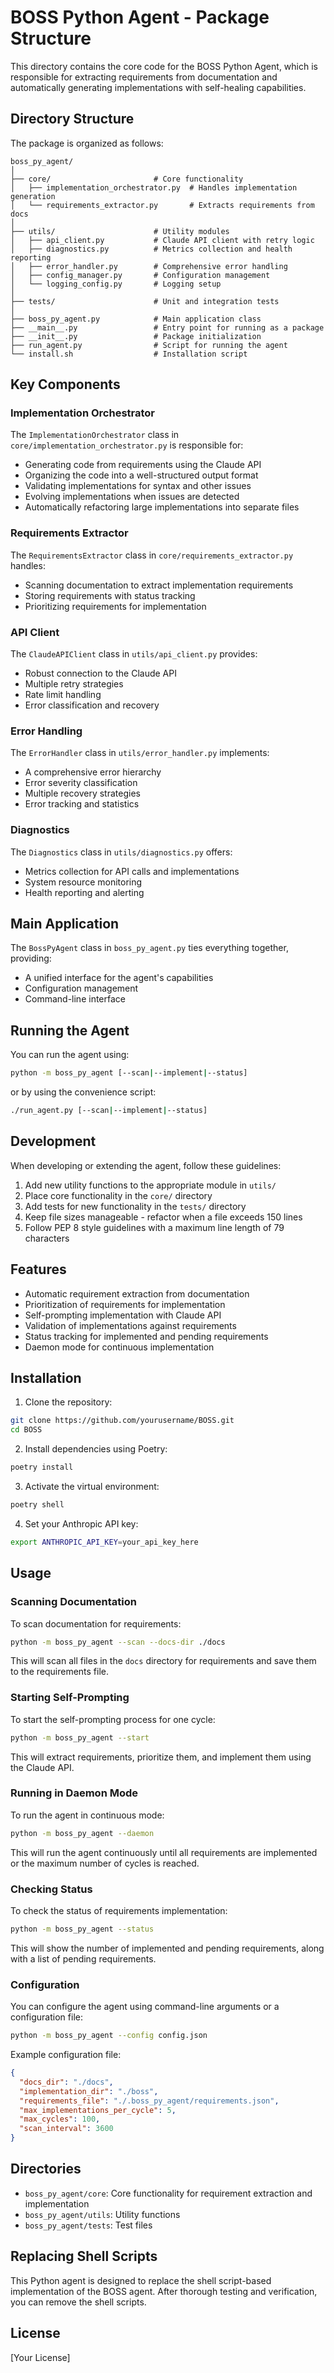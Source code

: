 # BOSS Python Agent - Package Structure

This directory contains the core code for the BOSS Python Agent, which is responsible for extracting requirements from documentation and automatically generating implementations with self-healing capabilities.

## Directory Structure

The package is organized as follows:

```
boss_py_agent/
│
├── core/                       # Core functionality
│   ├── implementation_orchestrator.py  # Handles implementation generation
│   └── requirements_extractor.py       # Extracts requirements from docs
│
├── utils/                      # Utility modules
│   ├── api_client.py           # Claude API client with retry logic
│   ├── diagnostics.py          # Metrics collection and health reporting
│   ├── error_handler.py        # Comprehensive error handling
│   ├── config_manager.py       # Configuration management
│   └── logging_config.py       # Logging setup
│
├── tests/                      # Unit and integration tests
│
├── boss_py_agent.py            # Main application class
├── __main__.py                 # Entry point for running as a package
├── __init__.py                 # Package initialization
├── run_agent.py                # Script for running the agent
└── install.sh                  # Installation script
```

## Key Components

### Implementation Orchestrator

The `ImplementationOrchestrator` class in `core/implementation_orchestrator.py` is responsible for:

- Generating code from requirements using the Claude API
- Organizing the code into a well-structured output format
- Validating implementations for syntax and other issues
- Evolving implementations when issues are detected
- Automatically refactoring large implementations into separate files

### Requirements Extractor

The `RequirementsExtractor` class in `core/requirements_extractor.py` handles:

- Scanning documentation to extract implementation requirements
- Storing requirements with status tracking
- Prioritizing requirements for implementation

### API Client

The `ClaudeAPIClient` class in `utils/api_client.py` provides:

- Robust connection to the Claude API
- Multiple retry strategies
- Rate limit handling
- Error classification and recovery

### Error Handling

The `ErrorHandler` class in `utils/error_handler.py` implements:

- A comprehensive error hierarchy
- Error severity classification
- Multiple recovery strategies
- Error tracking and statistics

### Diagnostics

The `Diagnostics` class in `utils/diagnostics.py` offers:

- Metrics collection for API calls and implementations
- System resource monitoring
- Health reporting and alerting

## Main Application

The `BossPyAgent` class in `boss_py_agent.py` ties everything together, providing:

- A unified interface for the agent's capabilities
- Configuration management
- Command-line interface

## Running the Agent

You can run the agent using:

```bash
python -m boss_py_agent [--scan|--implement|--status]
```

or by using the convenience script:

```bash
./run_agent.py [--scan|--implement|--status]
```

## Development

When developing or extending the agent, follow these guidelines:

1. Add new utility functions to the appropriate module in `utils/`
2. Place core functionality in the `core/` directory
3. Add tests for new functionality in the `tests/` directory
4. Keep file sizes manageable - refactor when a file exceeds 150 lines
5. Follow PEP 8 style guidelines with a maximum line length of 79 characters

## Features

- Automatic requirement extraction from documentation
- Prioritization of requirements for implementation
- Self-prompting implementation with Claude API
- Validation of implementations against requirements
- Status tracking for implemented and pending requirements
- Daemon mode for continuous implementation

## Installation

1. Clone the repository:
```bash
git clone https://github.com/yourusername/BOSS.git
cd BOSS
```

2. Install dependencies using Poetry:
```bash
poetry install
```

3. Activate the virtual environment:
```bash
poetry shell
```

4. Set your Anthropic API key:
```bash
export ANTHROPIC_API_KEY=your_api_key_here
```

## Usage

### Scanning Documentation

To scan documentation for requirements:

```bash
python -m boss_py_agent --scan --docs-dir ./docs
```

This will scan all files in the `docs` directory for requirements and save them to the requirements file.

### Starting Self-Prompting

To start the self-prompting process for one cycle:

```bash
python -m boss_py_agent --start
```

This will extract requirements, prioritize them, and implement them using the Claude API.

### Running in Daemon Mode

To run the agent in continuous mode:

```bash
python -m boss_py_agent --daemon
```

This will run the agent continuously until all requirements are implemented or the maximum number of cycles is reached.

### Checking Status

To check the status of requirements implementation:

```bash
python -m boss_py_agent --status
```

This will show the number of implemented and pending requirements, along with a list of pending requirements.

### Configuration

You can configure the agent using command-line arguments or a configuration file:

```bash
python -m boss_py_agent --config config.json
```

Example configuration file:

```json
{
  "docs_dir": "./docs",
  "implementation_dir": "./boss",
  "requirements_file": "./.boss_py_agent/requirements.json",
  "max_implementations_per_cycle": 5,
  "max_cycles": 100,
  "scan_interval": 3600
}
```

## Directories

- `boss_py_agent/core`: Core functionality for requirement extraction and implementation
- `boss_py_agent/utils`: Utility functions
- `boss_py_agent/tests`: Test files

## Replacing Shell Scripts

This Python agent is designed to replace the shell script-based implementation of the BOSS agent. After thorough testing and verification, you can remove the shell scripts.

## License

[Your License] 